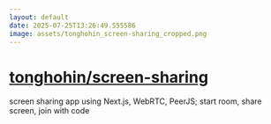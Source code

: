 ```yaml
---
layout: default
date: 2025-07-25T13:26:49.555586
image: assets/tonghohin_screen-sharing_cropped.png
---
```


# [tonghohin/screen-sharing](https://github.com/tonghohin/screen-sharing)

screen sharing app using Next.js, WebRTC, PeerJS; start room, share screen, join with code
